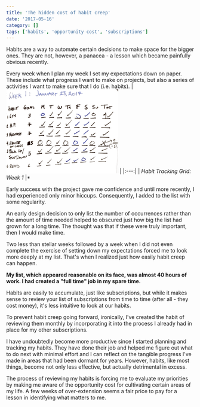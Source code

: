 ```yaml
---
title: 'The hidden cost of habit creep'
date: '2017-05-16'
category: []
tags: ['habits', 'opportunity cost', 'subscriptions']
---
```

Habits are a way to automate certain decisions to make space for the bigger ones. They are not, however, a panacea - a lesson which became painfully obvious recently.

Every week when I plan my week I set my expectations down on paper. These include what progress I want to make on projects, but also a series of activities I want to make sure that I do (i.e. habits).
| ![](./Week-1.png) |
|:---:|
| *Habit Tracking Grid: Week 1* |*

Early success with the project gave me confidence and until more recently, I had experienced only minor hiccups. Consequently, I added to the list with some regularity.

An early design decision to only list the number of occurrences rather than the amount of time needed helped to obscured just how big the list had grown for a long time. The thought was that if these were truly important, then I would make time.

Two less than stellar weeks followed by a week when I did not even complete the exercise of setting down my expectations forced me to look more deeply at my list. That's when I realized just how easily habit creep can happen.

**My list, which appeared reasonable on its face, was almost 40 hours of work. I had created a "full time" job in my spare time.**

Habits are easily to accumulate, just like subscriptions, but while it makes sense to review your list of subscriptions from time to time (after all - they cost money), it's less intuitive to look at our habits.

To prevent habit creep going forward, ironically, I've created the habit of reviewing them monthly by incorporating it into the process I already had in place for my other subscriptions.

I have undoubtedly become more productive since I started planning and tracking my habits. They have done their job and helped me figure out what to do next with minimal effort and I can reflect on the tangible progress I've made in areas that had been dormant for years. However, habits, like most things, become not only less effective, but actually detrimental in excess.

The process of reviewing my habits is forcing me to evaluate my priorities by making me aware of the opportunity cost for cultivating certain areas of my life. A few weeks of over-extension seems a fair price to pay for a lesson in identifying what matters to me.